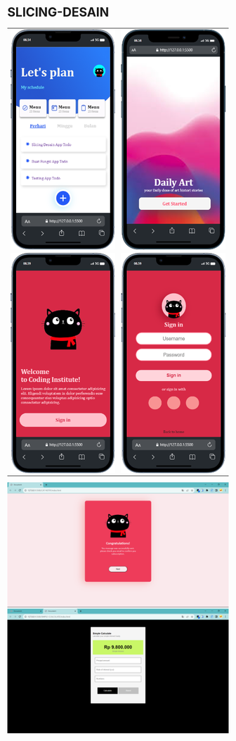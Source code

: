 # SLICING-DESAIN
<table align="center">
    <tr>
        <td>
            <img src="todo-app.png" height="500px">
        </td>
        <td>
            <img src="mobile2.png"  height="500px">
        </td>
    </tr>
    <tr>
        <td>
            <img src="mobile1a.png" height="500px">
        </td>
        <td>
            <img src="mobile1b.png"  height="500px">
        </td>
    </tr>
</table>

![slicing-desain](https://github.com/ENONGLOSKER/SLICING-DESAIN/blob/master/scrennshot1.png?raw=true)
![slicing-desain](https://github.com/ENONGLOSKER/SLICING-DESAIN/blob/master/scrennshot2.png?raw=true)

